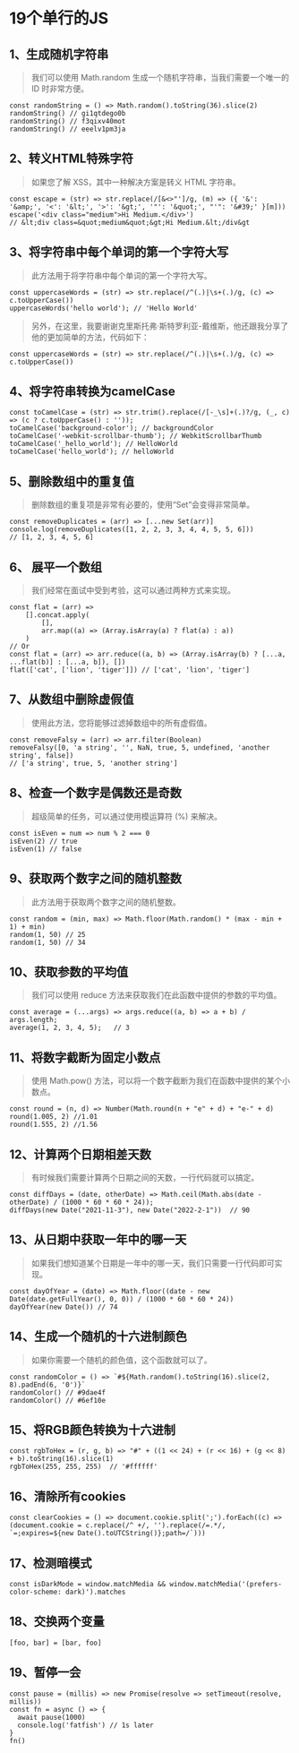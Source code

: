 
# 19个单行的JS
## 1、生成随机字符串
>我们可以使用 Math.random 生成一个随机字符串，当我们需要一个唯一的 ID 时非常方便。

```
const randomString = () => Math.random().toString(36).slice(2)
randomString() // gi1qtdego0b
randomString() // f3qixv40mot
randomString() // eeelv1pm3ja
```

## 2、转义HTML特殊字符

>如果您了解 XSS，其中一种解决方案是转义 HTML 字符串。

```
const escape = (str) => str.replace(/[&<>"']/g, (m) => ({ '&': '&amp;', '<': '&lt;', '>': '&gt;', '"': '&quot;', "'": '&#39;' }[m]))
escape('<div class="medium">Hi Medium.</div>') 
// &lt;div class=&quot;medium&quot;&gt;Hi Medium.&lt;/div&gt
```

## 3、将字符串中每个单词的第一个字符大写

> 此方法用于将字符串中每个单词的第一个字符大写。

```
const uppercaseWords = (str) => str.replace(/^(.)|\s+(.)/g, (c) => c.toUpperCase())
uppercaseWords('hello world'); // 'Hello World'
```

>另外，在这里，我要谢谢克里斯托弗·斯特罗利亚-戴维斯，他还跟我分享了他的更加简单的方法，代码如下：

```
const uppercaseWords = (str) => str.replace(/^(.)|\s+(.)/g, (c) => c.toUpperCase())
```
## 4、将字符串转换为camelCase

```
const toCamelCase = (str) => str.trim().replace(/[-_\s]+(.)?/g, (_, c) => (c ? c.toUpperCase() : ''));
toCamelCase('background-color'); // backgroundColor
toCamelCase('-webkit-scrollbar-thumb'); // WebkitScrollbarThumb
toCamelCase('_hello_world'); // HelloWorld
toCamelCase('hello_world'); // helloWorld
```

## 5、删除数组中的重复值

>删除数组的重复项是非常有必要的，使用“Set”会变得非常简单。

```
const removeDuplicates = (arr) => [...new Set(arr)]
console.log(removeDuplicates([1, 2, 2, 3, 3, 4, 4, 5, 5, 6])) 
// [1, 2, 3, 4, 5, 6]
```

## 6、 展平一个数组

>我们经常在面试中受到考验，这可以通过两种方式来实现。

```
const flat = (arr) =>
    [].concat.apply(
        [],
        arr.map((a) => (Array.isArray(a) ? flat(a) : a))
    )
// Or
const flat = (arr) => arr.reduce((a, b) => (Array.isArray(b) ? [...a, ...flat(b)] : [...a, b]), [])
flat(['cat', ['lion', 'tiger']]) // ['cat', 'lion', 'tiger']
```
## 7、从数组中删除虚假值

>使用此方法，您将能够过滤掉数组中的所有虚假值。

```
const removeFalsy = (arr) => arr.filter(Boolean)
removeFalsy([0, 'a string', '', NaN, true, 5, undefined, 'another string', false])
// ['a string', true, 5, 'another string']
```
## 8、检查一个数字是偶数还是奇数

>超级简单的任务，可以通过使用模运算符 (%) 来解决。

```
const isEven = num => num % 2 === 0
isEven(2) // true
isEven(1) // false
```

## 9、获取两个数字之间的随机整数

>此方法用于获取两个数字之间的随机整数。

```
const random = (min, max) => Math.floor(Math.random() * (max - min + 1) + min)
random(1, 50) // 25
random(1, 50) // 34
```

## 10、获取参数的平均值

>我们可以使用 reduce 方法来获取我们在此函数中提供的参数的平均值。

```
const average = (...args) => args.reduce((a, b) => a + b) / args.length;
average(1, 2, 3, 4, 5);   // 3
```

## 11、将数字截断为固定小数点

>使用 Math.pow() 方法，可以将一个数字截断为我们在函数中提供的某个小数点。

```
const round = (n, d) => Number(Math.round(n + "e" + d) + "e-" + d)
round(1.005, 2) //1.01
round(1.555, 2) //1.56
```

## 12、计算两个日期相差天数

>有时候我们需要计算两个日期之间的天数，一行代码就可以搞定。

```
const diffDays = (date, otherDate) => Math.ceil(Math.abs(date - otherDate) / (1000 * 60 * 60 * 24));
diffDays(new Date("2021-11-3"), new Date("2022-2-1"))  // 90
```

## 13、从日期中获取一年中的哪一天

>如果我们想知道某个日期是一年中的哪一天，我们只需要一行代码即可实现。

```
const dayOfYear = (date) => Math.floor((date - new Date(date.getFullYear(), 0, 0)) / (1000 * 60 * 60 * 24))
dayOfYear(new Date()) // 74
```

## 14、生成一个随机的十六进制颜色

>如果你需要一个随机的颜色值，这个函数就可以了。

```
const randomColor = () => `#${Math.random().toString(16).slice(2, 8).padEnd(6, '0')}`
randomColor() // #9dae4f
randomColor() // #6ef10e
```

## 15、将RGB颜色转换为十六进制

```
const rgbToHex = (r, g, b) => "#" + ((1 << 24) + (r << 16) + (g << 8) + b).toString(16).slice(1)
rgbToHex(255, 255, 255)  // '#ffffff'
```

## 16、清除所有cookies

```
const clearCookies = () => document.cookie.split(';').forEach((c) => (document.cookie = c.replace(/^ +/, '').replace(/=.*/, `=;expires=${new Date().toUTCString()};path=/`)))
```

## 17、检测暗模式

```
const isDarkMode = window.matchMedia && window.matchMedia('(prefers-color-scheme: dark)').matches
```

## 18、交换两个变量

```
[foo, bar] = [bar, foo]
```

## 19、暂停一会
```
const pause = (millis) => new Promise(resolve => setTimeout(resolve, millis))
const fn = async () => {
  await pause(1000)
  console.log('fatfish') // 1s later
}
fn()
```